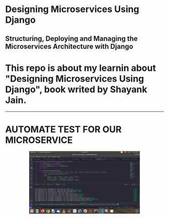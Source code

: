 # Designing Microservices Using Django

## Structuring, Deploying and Managing the Microservices Architecture with Django


<h1>
This repo is about my learnin about "Designing Microservices Using Django", book writed by Shayank Jain.
</h1>
<hr>

# AUTOMATE TEST FOR OUR MICROSERVICE
<div align="center">
    <img src="screeshot/tests_user_service.png" width="70%">
</div>
<!--
<p>
The primary goal of the book is to provide the information and skills that are
necessary to deploy the microservice architecture with Django. The book contains
real-life examples that  show  how to install, configure, and manage the
Django application, as well as how to integrate it into other third-party solutions for
deployment.
</p>
<hr>
-->
